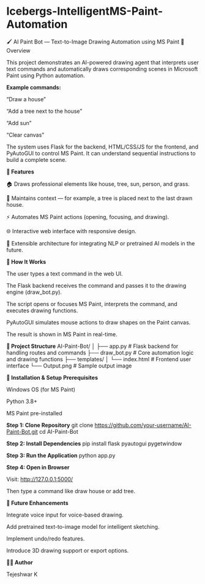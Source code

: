 # Icebergs-IntelligentMS-Paint-Automation
🖌️ AI Paint Bot — Text-to-Image Drawing Automation using MS Paint
📘 Overview

This project demonstrates an AI-powered drawing agent that interprets user text commands and automatically draws corresponding scenes in Microsoft Paint using Python automation.

**Example commands:**

“Draw a house”

“Add a tree next to the house”

“Add sun”

“Clear canvas”

The system uses Flask for the backend, HTML/CSS/JS for the frontend, and PyAutoGUI to control MS Paint. It can understand sequential instructions to build a complete scene.

**🧠 Features**

🏠 Draws professional elements like house, tree, sun, person, and grass.

🧩 Maintains context — for example, a tree is placed next to the last drawn house.

⚡ Automates MS Paint actions (opening, focusing, and drawing).

🌐 Interactive web interface with responsive design.

🧠 Extensible architecture for integrating NLP or pretrained AI models in the future.


**🚀 How It Works**

The user types a text command in the web UI.

The Flask backend receives the command and passes it to the drawing engine (draw_bot.py).

The script opens or focuses MS Paint, interprets the command, and executes drawing functions.

PyAutoGUI simulates mouse actions to draw shapes on the Paint canvas.

The result is shown in MS Paint in real-time.

**🧩 Project Structure**
AI-Paint-Bot/
│
├── app.py              # Flask backend for handling routes and commands
├── draw_bot.py         # Core automation logic and drawing functions
├── templates/
│   └── index.html      # Frontend user interface
└── Output.png          # Sample output image

**🧭 Installation & Setup**
**Prerequisites**

Windows OS (for MS Paint)

Python 3.8+

MS Paint pre-installed

**Step 1: Clone Repository**
git clone https://github.com/your-username/AI-Paint-Bot.git
cd AI-Paint-Bot

**Step 2: Install Dependencies**
pip install flask pyautogui pygetwindow

**Step 3: Run the Application**
python app.py

**Step 4: Open in Browser**

Visit: http://127.0.0.1:5000/

Then type a command like draw house or add tree.

**🎯 Future Enhancements**

Integrate voice input for voice-based drawing.

Add pretrained text-to-image model for intelligent sketching.

Implement undo/redo features.

Introduce 3D drawing support or export options.

**👨‍💻 Author**

Tejeshwar K

